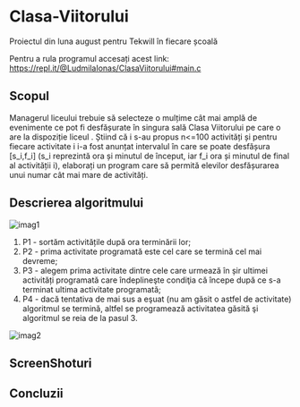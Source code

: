 # Clasa-Viitorului
Proiectul din luna august pentru Tekwill în fiecare școală

Pentru a rula programul accesați acest link: https://repl.it/@LudmilaIonas/ClasaViitorului#main.c

## Scopul

Managerul liceului trebuie să selecteze o mulțime cât mai amplă de evenimente ce pot fi desfășurate în singura sală  Clasa Viitorului pe care o are la dispoziție liceul . Știind că i s-au propus n<=100 activități și pentru fiecare activitate i i-a fost anunțat intervalul în care se poate desfășura [s_i,f_i] (s_i   reprezintă ora și minutul de început, iar f_i ora și minutul de final al activității i), elaborați un program care să permită elevilor desfășurarea unui numar cât mai mare de activități. 

## Descrierea algoritmului

![imag1](https://user-images.githubusercontent.com/76489349/102922461-b9ec8200-4496-11eb-907c-3c1fc8a43474.png)

<ol>
<li> P1 -  sortăm activitățile după ora terminării lor;
<li> P2 -  prima activitate programată este cel care se termină cel mai devreme;
<li> P3 - alegem prima activitate dintre cele care urmează în șir ultimei  activități programată care îndeplineşte condiţia că începe după ce s-a terminat ultima activitate programată;
<li> P4 - dacă tentativa de mai sus a eşuat (nu am găsit o astfel de activitate) algoritmul se termină, altfel se programează activitatea găsită şi algoritmul se reia de la pasul 3.
</ol>

![imag2](https://user-images.githubusercontent.com/76489349/102922628-fddf8700-4496-11eb-9c77-84e21406d22a.png)

## ScreenShoturi

## Concluzii
